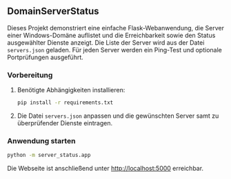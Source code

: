 ## DomainServerStatus

Dieses Projekt demonstriert eine einfache Flask-Webanwendung, die Server einer Windows-Domäne auflistet und die Erreichbarkeit sowie den Status ausgewählter Dienste anzeigt. Die Liste der Server wird aus der Datei `servers.json` geladen. Für jeden Server werden ein Ping-Test und optionale Portprüfungen ausgeführt.

### Vorbereitung
1. Benötigte Abhängigkeiten installieren:
   ```bash
   pip install -r requirements.txt
   ```
2. Die Datei `servers.json` anpassen und die gewünschten Server samt zu überprüfender Dienste eintragen.

### Anwendung starten
```bash
python -m server_status.app
```
Die Webseite ist anschließend unter [http://localhost:5000](http://localhost:5000) erreichbar.
